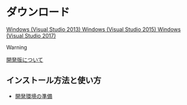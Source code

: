ダウンロード
====================

<a href="http://nnmy.sakura.ne.jp/archive/lumino/0.3.0/LuminoInstaller_MSVC2013.msi" class="button">
  <i class="glyphicon glyphicon-download"></i>Windows (Visual Studio 2013)
</a>

<a href="http://nnmy.sakura.ne.jp/archive/lumino/0.3.0/LuminoInstaller_MSVC2015.msi" class="button">
  <i class="glyphicon glyphicon-download"></i>Windows (Visual Studio 2015)
</a>

<a href="http://nnmy.sakura.ne.jp/archive/lumino/0.3.0/LuminoInstaller_MSVC2017.msi" class="button">
  <i class="glyphicon glyphicon-download"></i>Windows (Visual Studio 2017)
</a>

> [!WARNING]
> [開発版について](DevVer.md)


インストール方法と使い方
--------------------
- [開発環境の準備](GettingStarted.md)

